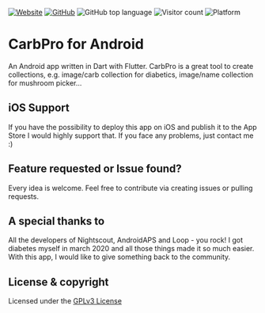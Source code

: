 [![Website](https://img.shields.io/badge/Web-neofix.ch-brightgreen?style=for-the-badge)](https://neofix.ch)
[![GitHub](https://img.shields.io/github/license/maheini35/carbpro?style=for-the-badge&color=blue)](LICENSE)
![GitHub top language](https://img.shields.io/github/languages/top/maheini35/carbpro?style=for-the-badge&color=blue)
![Visitor count](https://shields-io-visitor-counter.herokuapp.com/badge?page=maheini35.CarbPro&style=for-the-badge&color=blue)
![Platform](https://img.shields.io/badge/Platform-Android-blue?style=for-the-badge)

# CarbPro for Android

An Android app written in Dart with Flutter. CarbPro is a great tool to create collections, e.g. image/carb collection for diabetics, image/name collection for mushroom picker...

## iOS Support

If you have the possibility to deploy this app on iOS and publish it to the App Store I would highly support that. If you face any problems, just contact me :)

## Feature requested or Issue found?

Every idea is welcome. Feel free to contribute via creating issues or pulling requests.

## A special thanks to

All the developers of Nightscout, AndroidAPS and Loop - you rock! I got diabetes myself in march 2020 and all those things made it so much easier. With this app, I would like to give something back to the community.

## License & copyright
 
Licensed under the [GPLv3 License](LICENSE)
